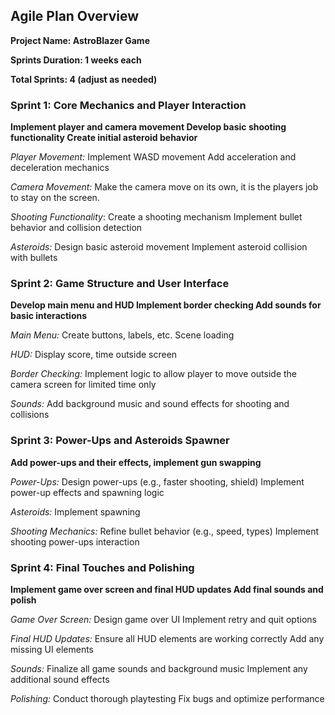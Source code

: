 ## Agile Plan Overview
__Project Name: AstroBlazer Game__

__Sprints Duration: 1 weeks each__

__Total Sprints: 4 (adjust as needed)__

### Sprint 1: Core Mechanics and Player Interaction

__Implement player and camera movement
Develop basic shooting functionality
Create initial asteroid behavior__

_Player Movement:_
Implement WASD movement
Add acceleration and deceleration mechanics

_Camera Movement:_
Make the camera move on its own, it is the players job to stay on the screen.

_Shooting Functionality_:
Create a shooting mechanism
Implement bullet behavior and collision detection

_Asteroids:_
Design basic asteroid movement
Implement asteroid collision with bullets

### Sprint 2: Game Structure and User Interface

__Develop main menu and HUD
Implement border checking
Add sounds for basic interactions__

_Main Menu:_
Create buttons, labels, etc.
Scene loading

_HUD:_
Display score, time outside screen

_Border Checking:_
Implement logic to allow player to move outside
the camera screen for limited time only

_Sounds:_
Add background music and sound effects for shooting and collisions

### Sprint 3: Power-Ups and Asteroids Spawner

__Add power-ups and their effects,
implement gun swapping__

_Power-Ups:_
Design power-ups (e.g., faster shooting, shield)
Implement power-up effects and spawning logic

_Asteroids:_
Implement spawning

_Shooting Mechanics:_
Refine bullet behavior (e.g., speed, types)
Implement shooting power-ups interaction

### Sprint 4: Final Touches and Polishing

__Implement game over screen and final HUD updates
Add final sounds and polish__

_Game Over Screen:_
Design game over UI
Implement retry and quit options

_Final HUD Updates:_
Ensure all HUD elements are working correctly
Add any missing UI elements

_Sounds:_
Finalize all game sounds and background music
Implement any additional sound effects

_Polishing:_
Conduct thorough playtesting
Fix bugs and optimize performance
